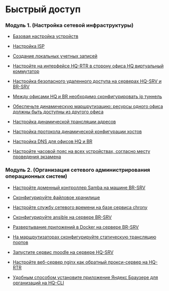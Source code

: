 # Быстрый доступ

### Модуль 1. (Настройка сетевой инфраструктуры)

- [Базовая настройка устройств]()

- [Настройка ISP]()

- [Создание локальных учетных записей]()

- [Настройте на интерфейсе HQ-RTR в сторону офиса HQ виртуальный коммутатор]()

- [Настройка безопасного удаленного доступа на серверах HQ-SRV и BR-SRV]()

- [Между офисами HQ и BR необходимо сконфигурировать ip туннель]()

- [Обеспечьте динамическую маршрутизацию: ресурсы одного офиса должны быть доступны из другого офиса]()

- [Настройка динамической трансляции адресов]()

- [Настройка протокола динамической конфигурации хостов]()

- [Настройка DNS для офисов HQ и BR]()

- [Настройте часовой пояс на всех устройствах, согласно месту проведения экзамена]()

### Модуль 2. (Организация сетевого администрирования операционных систем)

- [Настройте доменный контроллер Samba на машине BR-SRV]()

- [Сконфигурируйте файловое хранилище]()

- [Настройте службу сетевого времени на базе сервиса chrony]()

- [Сконфигурируйте ansible на сервере BR-SRV]()

- [Развертывание приложений в Docker на сервере BR-SRV]()

- [На маршрутизаторах сконфигурируйте статическую трансляцию портов]()

- [Запустите сервис moodle на сервере HQ-SRV]()

- [Настройте веб-сервер nginx как обратный прокси-сервер на HQ-RTR]()

- [Удобным способом установите приложение Яндекс Браузере для организаций на HQ-CLI]()
